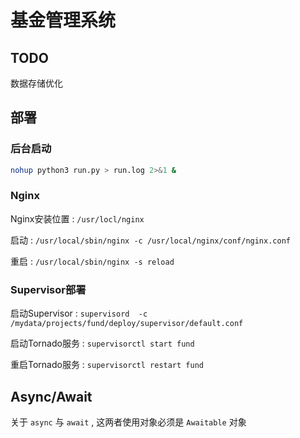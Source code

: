 # 基金管理系统

## TODO

数据存储优化


## 部署

### 后台启动

```bash
nohup python3 run.py > run.log 2>&1 &
```

### Nginx

Nginx安装位置 : `/usr/locl/nginx`

启动 :  `/usr/local/sbin/nginx -c /usr/local/nginx/conf/nginx.conf`

重启 : `/usr/local/sbin/nginx -s reload`

### Supervisor部署

启动Supervisor : `supervisord  -c /mydata/projects/fund/deploy/supervisor/default.conf`

启动Tornado服务 : `supervisorctl start fund`

重启Tornado服务 : `supervisorctl restart fund`


## Async/Await

关于 `async` 与 `await` , 这两者使用对象必须是 `Awaitable` 对象





